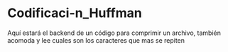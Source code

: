 # Codificaci-n_Huffman
Aquí estará el backend de un código para comprimir un archivo, también acomoda y lee cuales son los caracteres que mas se repiten  
